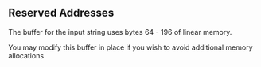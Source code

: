 ## Reserved Addresses

The buffer for the input string uses bytes 64 - 196 of linear memory.

You may modify this buffer in place if you wish to avoid additional memory allocations

